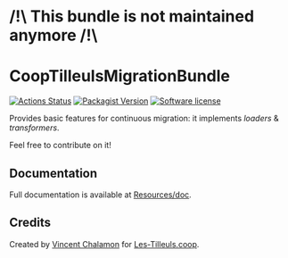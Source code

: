 # /!\ This bundle is not maintained anymore /!\

# CoopTilleulsMigrationBundle

[![Actions Status](https://github.com/coopTilleuls/CoopTilleulsMigrationBundle/workflows/CI/badge.svg)](https://github.com/coopTilleuls/CoopTilleulsMigrationBundle/actions)
[![Packagist Version](https://img.shields.io/packagist/v/tilleuls/migration-bundle.svg?style=flat-square)](https://packagist.org/packages/tilleuls/migration-bundle)
[![Software license](https://img.shields.io/github/license/coopTilleuls/CoopTilleulsMigrationBundle.svg?style=flat-square)](https://github.com/coopTilleuls/CoopTilleulsMigrationBundle/blob/master/LICENSE)

Provides basic features for continuous migration: it implements _loaders_ & _transformers_.

Feel free to contribute on it!

## Documentation

Full documentation is available at [Resources/doc](src/Resources/doc/getting_started.md).

## Credits

Created by [Vincent Chalamon](https://github.com/vincentchalamon/) for [Les-Tilleuls.coop](https://les-tilleuls.coop/).
